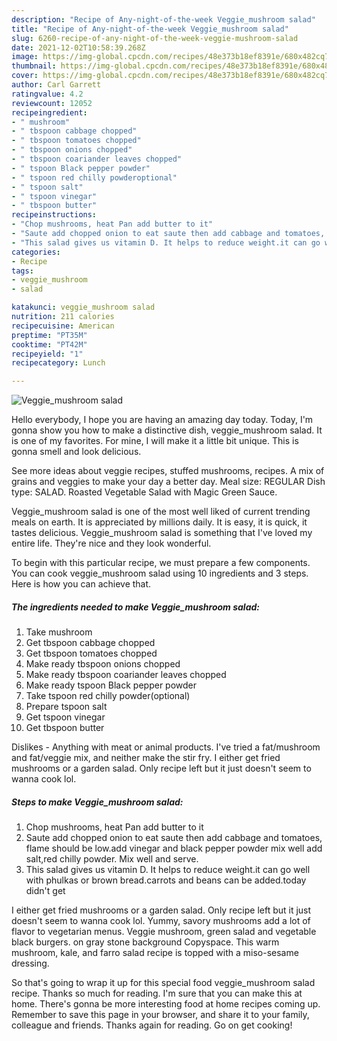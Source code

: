 ```yaml
---
description: "Recipe of Any-night-of-the-week Veggie_mushroom salad"
title: "Recipe of Any-night-of-the-week Veggie_mushroom salad"
slug: 6260-recipe-of-any-night-of-the-week-veggie-mushroom-salad
date: 2021-12-02T10:58:39.268Z
image: https://img-global.cpcdn.com/recipes/48e373b18ef8391e/680x482cq70/veggie_mushroom-salad-recipe-main-photo.jpg
thumbnail: https://img-global.cpcdn.com/recipes/48e373b18ef8391e/680x482cq70/veggie_mushroom-salad-recipe-main-photo.jpg
cover: https://img-global.cpcdn.com/recipes/48e373b18ef8391e/680x482cq70/veggie_mushroom-salad-recipe-main-photo.jpg
author: Carl Garrett
ratingvalue: 4.2
reviewcount: 12052
recipeingredient:
- " mushroom"
- " tbspoon cabbage chopped"
- " tbspoon tomatoes chopped"
- " tbspoon onions chopped"
- " tbspoon coariander leaves chopped"
- " tspoon Black pepper powder"
- " tspoon red chilly powderoptional"
- " tspoon salt"
- " tspoon vinegar"
- " tbspoon butter"
recipeinstructions:
- "Chop mushrooms, heat Pan add butter to it"
- "Saute add chopped onion to eat saute then add cabbage and tomatoes, flame should be low.add vinegar and black pepper powder mix well add salt,red chilly powder. Mix well and serve."
- "This salad gives us vitamin D. It helps to reduce weight.it can go well with phulkas or brown bread.carrots and beans can be added.today didn&#39;t get"
categories:
- Recipe
tags:
- veggie_mushroom
- salad

katakunci: veggie_mushroom salad 
nutrition: 211 calories
recipecuisine: American
preptime: "PT35M"
cooktime: "PT42M"
recipeyield: "1"
recipecategory: Lunch

---
```



![Veggie_mushroom salad](https://img-global.cpcdn.com/recipes/48e373b18ef8391e/680x482cq70/veggie_mushroom-salad-recipe-main-photo.jpg)

Hello everybody, I hope you are having an amazing day today. Today, I'm gonna show you how to make a distinctive dish, veggie_mushroom salad. It is one of my favorites. For mine, I will make it a little bit unique. This is gonna smell and look delicious.

See more ideas about veggie recipes, stuffed mushrooms, recipes. A mix of grains and veggies to make your day a better day. Meal size: REGULAR Dish type: SALAD. Roasted Vegetable Salad with Magic Green Sauce.

Veggie_mushroom salad is one of the most well liked of current trending meals on earth. It is appreciated by millions daily. It is easy, it is quick, it tastes delicious. Veggie_mushroom salad is something that I've loved my entire life. They're nice and they look wonderful.


To begin with this particular recipe, we must prepare a few components. You can cook veggie_mushroom salad using 10 ingredients and 3 steps. Here is how you can achieve that.

<!--inarticleads1-->

##### The ingredients needed to make Veggie_mushroom salad:

1. Take  mushroom
1. Get  tbspoon cabbage chopped
1. Get  tbspoon tomatoes chopped
1. Make ready  tbspoon onions chopped
1. Make ready  tbspoon coariander leaves chopped
1. Make ready  tspoon Black pepper powder
1. Take  tspoon red chilly powder(optional)
1. Prepare  tspoon salt
1. Get  tspoon vinegar
1. Get  tbspoon butter


Dislikes - Anything with meat or animal products. I&#39;ve tried a fat/mushroom and fat/veggie mix, and neither make the stir fry. I either get fried mushrooms or a garden salad. Only recipe left but it just doesn&#39;t seem to wanna cook lol. 

<!--inarticleads2-->

##### Steps to make Veggie_mushroom salad:

1. Chop mushrooms, heat Pan add butter to it
1. Saute add chopped onion to eat saute then add cabbage and tomatoes, flame should be low.add vinegar and black pepper powder mix well add salt,red chilly powder. Mix well and serve.
1. This salad gives us vitamin D. It helps to reduce weight.it can go well with phulkas or brown bread.carrots and beans can be added.today didn&#39;t get


I either get fried mushrooms or a garden salad. Only recipe left but it just doesn&#39;t seem to wanna cook lol. Yummy, savory mushrooms add a lot of flavor to vegetarian menus. Veggie mushroom, green salad and vegetable black burgers. on gray stone background Copyspace. This warm mushroom, kale, and farro salad recipe is topped with a miso-sesame dressing. 

So that's going to wrap it up for this special food veggie_mushroom salad recipe. Thanks so much for reading. I'm sure that you can make this at home. There's gonna be more interesting food at home recipes coming up. Remember to save this page in your browser, and share it to your family, colleague and friends. Thanks again for reading. Go on get cooking!
